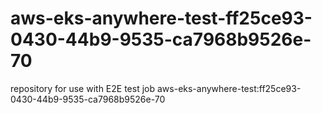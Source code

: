 # aws-eks-anywhere-test-ff25ce93-0430-44b9-9535-ca7968b9526e-70
repository for use with E2E test job aws-eks-anywhere-test:ff25ce93-0430-44b9-9535-ca7968b9526e-70
